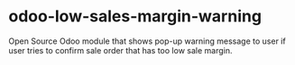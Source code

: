 # odoo-low-sales-margin-warning
Open Source Odoo module that shows pop-up warning message to user if user tries to confirm sale order that has too low sale margin.
